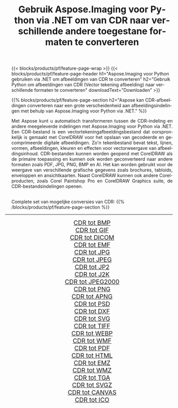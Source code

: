 ﻿---
title: Gebruik Aspose.Imaging voor Python via .NET om van CDR naar verschillende andere toegestane formaten te converteren 
weight: 3920
url: /nl/python-net/conversion/from/cdr 
lang: nl
langdirlevel: 2
locales: zh-hans,ja,it,ru,de,es,fr,nl,id,lt,pl,pt,vi,tr,ko,zh-hant,ar,hi,th,sv,cs,uk,he
description: U kunt snel transformeren van CDR(Vector tekening afbeelding) naar verschillende formaten met behulp van Aspose.Imaging voor Python via .NET.
---

{{< blocks/products/pf/feature-page-wrap >}}
{{< blocks/products/pf/feature-page-header h1="Aspose.Imaging voor Python gebruiken via .NET om afbeeldingen van CDR te converteren" h2="Gebruik Python om afbeeldingen van CDR (Vector tekening afbeelding) naar verschillende formaten te converteren" downloadText="Downloaden" >}}


{{% blocks/products/pf/feature-page-section  h2="Aspose kan CDR-afbeeldingen converteren naar een grote verscheidenheid aan afbeeldingsindelingen met behulp van Aspose.Imaging voor Python via .NET." %}}
<p align=justify>Met Aspose kunt u automatisch transformeren tussen de CDR-indeling en andere meegeleverde indelingen met Aspose.Imaging voor Python via .NET. Een CDR-bestand is een vectortekeningafbeeldingsbestand dat oorspronkelijk is gemaakt met CorelDRAW voor het opslaan van gecodeerde en gecomprimeerde digitale afbeeldingen. Zo'n tekenbestand bevat tekst, lijnen, vormen, afbeeldingen, kleuren en effecten voor vectorweergave van afbeeldingsinhoud. CDR-bestanden kunnen worden geopend met CorelDRAW als de primaire toepassing en kunnen ook worden geconverteerd naar andere formaten zoals PDF, JPG, PNG, BMP en AI. Het kan worden gebruikt voor de weergave van verschillende grafische gegevens zoals brochures, tabloids, enveloppen en ansichtkaarten. Naast CorelDRAW kunnen ook andere Corel-producten, zoals Corel Paintshop Pro en CorelDRAW Graphics suite, de CDR-bestandsindelingen openen.</p>
<br/>
Complete set van mogelijke conversies van CDR:
{{% /blocks/products/pf/feature-page-section %}}
<div class="container-fluid productfamilypage bg-gray">
    <div class="convertypes bg-gray agp-content section">
        <div class="container">
		<hr style="margin-left:-20px;"/>
		<div class="row other-converters" style="gap: 10px;font-size: 19px;text-align:center;">
		    <div class='col-md-2 other-converter remove-lp remove-rp'><a href="/imaging/nl/python-net/conversion/cdr-to-bmp" style="padding:15px;">CDR tot BMP</a></div><div class='col-md-2 other-converter remove-lp remove-rp'><a href="/imaging/nl/python-net/conversion/cdr-to-gif" style="padding:15px;">CDR tot GIF</a></div><div class='col-md-2 other-converter remove-lp remove-rp'><a href="/imaging/nl/python-net/conversion/cdr-to-dicom" style="padding:15px;">CDR tot DICOM</a></div><div class='col-md-2 other-converter remove-lp remove-rp'><a href="/imaging/nl/python-net/conversion/cdr-to-emf" style="padding:15px;">CDR tot EMF</a></div><div class='col-md-2 other-converter remove-lp remove-rp'><a href="/imaging/nl/python-net/conversion/cdr-to-jpg" style="padding:15px;">CDR tot JPG</a></div><div class='col-md-2 other-converter remove-lp remove-rp'><a href="/imaging/nl/python-net/conversion/cdr-to-jpeg" style="padding:15px;">CDR tot JPEG</a></div><div class='col-md-2 other-converter remove-lp remove-rp'><a href="/imaging/nl/python-net/conversion/cdr-to-jp2" style="padding:15px;">CDR tot JP2</a></div><div class='col-md-2 other-converter remove-lp remove-rp'><a href="/imaging/nl/python-net/conversion/cdr-to-j2k" style="padding:15px;">CDR tot J2K</a></div><div class='col-md-2 other-converter remove-lp remove-rp'><a href="/imaging/nl/python-net/conversion/cdr-to-jpeg2000" style="padding:15px;">CDR tot JPEG2000</a></div><div class='col-md-2 other-converter remove-lp remove-rp'><a href="/imaging/nl/python-net/conversion/cdr-to-png" style="padding:15px;">CDR tot PNG</a></div><div class='col-md-2 other-converter remove-lp remove-rp'><a href="/imaging/nl/python-net/conversion/cdr-to-apng" style="padding:15px;">CDR tot APNG</a></div><div class='col-md-2 other-converter remove-lp remove-rp'><a href="/imaging/nl/python-net/conversion/cdr-to-psd" style="padding:15px;">CDR tot PSD</a></div><div class='col-md-2 other-converter remove-lp remove-rp'><a href="/imaging/nl/python-net/conversion/cdr-to-dxf" style="padding:15px;">CDR tot DXF</a></div><div class='col-md-2 other-converter remove-lp remove-rp'><a href="/imaging/nl/python-net/conversion/cdr-to-svg" style="padding:15px;">CDR tot SVG</a></div><div class='col-md-2 other-converter remove-lp remove-rp'><a href="/imaging/nl/python-net/conversion/cdr-to-tiff" style="padding:15px;">CDR tot TIFF</a></div><div class='col-md-2 other-converter remove-lp remove-rp'><a href="/imaging/nl/python-net/conversion/cdr-to-webp" style="padding:15px;">CDR tot WEBP</a></div><div class='col-md-2 other-converter remove-lp remove-rp'><a href="/imaging/nl/python-net/conversion/cdr-to-wmf" style="padding:15px;">CDR tot WMF</a></div><div class='col-md-2 other-converter remove-lp remove-rp'><a href="/imaging/nl/python-net/conversion/cdr-to-pdf" style="padding:15px;">CDR tot PDF</a></div><div class='col-md-2 other-converter remove-lp remove-rp'><a href="/imaging/nl/python-net/conversion/cdr-to-html" style="padding:15px;">CDR tot HTML</a></div><div class='col-md-2 other-converter remove-lp remove-rp'><a href="/imaging/nl/python-net/conversion/cdr-to-emz" style="padding:15px;">CDR tot EMZ</a></div><div class='col-md-2 other-converter remove-lp remove-rp'><a href="/imaging/nl/python-net/conversion/cdr-to-wmz" style="padding:15px;">CDR tot WMZ</a></div><div class='col-md-2 other-converter remove-lp remove-rp'><a href="/imaging/nl/python-net/conversion/cdr-to-tga" style="padding:15px;">CDR tot TGA</a></div><div class='col-md-2 other-converter remove-lp remove-rp'><a href="/imaging/nl/python-net/conversion/cdr-to-svgz" style="padding:15px;">CDR tot SVGZ</a></div><div class='col-md-2 other-converter remove-lp remove-rp'><a href="/imaging/nl/python-net/conversion/cdr-to-canvas" style="padding:15px;">CDR tot CANVAS</a></div><div class='col-md-2 other-converter remove-lp remove-rp'><a href="/imaging/nl/python-net/conversion/cdr-to-ico" style="padding:15px;">CDR tot ICO</a></div>
                </div>
        </div>
    </div>
</div>
<br/>


